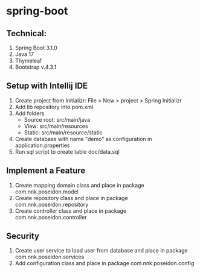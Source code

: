 # spring-boot
## Technical:

1. Spring Boot 3.1.0
2. Java 17
3. Thymeleaf
4. Bootstrap v.4.3.1


## Setup with Intellij IDE
1. Create project from Initializr: File > New > project > Spring Initializr
2. Add lib repository into pom.xml
3. Add folders
    - Source root: src/main/java
    - View: src/main/resources
    - Static: src/main/resource/static
4. Create database with name "demo" as configuration in application.properties
5. Run sql script to create table doc/data.sql

## Implement a Feature
1. Create mapping domain class and place in package com.nnk.poseidon.model
2. Create repository class and place in package com.nnk.poseidon.repository
3. Create controller class and place in package com.nnk.poseidon.controller

## Security
1. Create user service to load user from  database and place in package com.nnk.poseidon.services
2. Add configuration class and place in package com.nnk.poseidon.config
